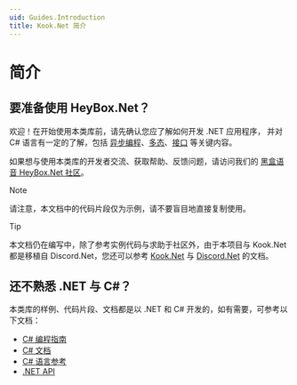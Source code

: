 ```yaml
---
uid: Guides.Introduction
title: Kook.Net 简介
---
```


# 简介

## 要准备使用 HeyBox.Net？

欢迎！在开始使用本类库前，请先确认您应了解如何开发 .NET 应用程序，
并对 C# 语言有一定的了解，包括 [异步编程]、[多态]、[接口] 等关键内容。

如果想与使用本类库的开发者交流、获取帮助、反馈问题，请访问我们的 [黑盒语音 HeyBox.Net 社区](https://chat.xiaoheihe.cn/ihtpuxhq)。

> [!NOTE]
> 请注意，本文档中的代码片段仅为示例，请不要盲目地直接复制使用。

> [!TIP]
> 本文档仍在编写中，除了参考实例代码与求助于社区外，由于本项目与 Kook.Net 都是移植自 Discord.Net，您还可以参考 [Kook.Net] 与 [Discord.Net] 的文档。

[异步编程]: https://docs.microsoft.com/zh-cn/dotnet/csharp/async
[多态]: https://docs.microsoft.com/zh-cn/dotnet/csharp/fundamentals/object-oriented/polymorphism
[接口]: https://docs.microsoft.com/zh-cn/dotnet/csharp/fundamentals/types/interfaces
[Kook.Net]: https://kooknet.dev/
[Discord.Net]: https://discordnet.dev/

## 还不熟悉 .NET 与 C#？

本类库的样例、代码片段、文档都是以 .NET 和 C# 开发的，如有需要，可参考以下文档：

- [C# 编程指南](https://docs.microsoft.com/zh-cn/dotnet/csharp/programming-guide/)
- [C# 文档](https://docs.microsoft.com/zh-cn/dotnet/csharp/)
- [C# 语言参考](https://docs.microsoft.com/zh-cn/dotnet/csharp/language-reference/)
- [.NET API](https://docs.microsoft.com/zh-cn/dotnet/api/?view=net-6.0)
